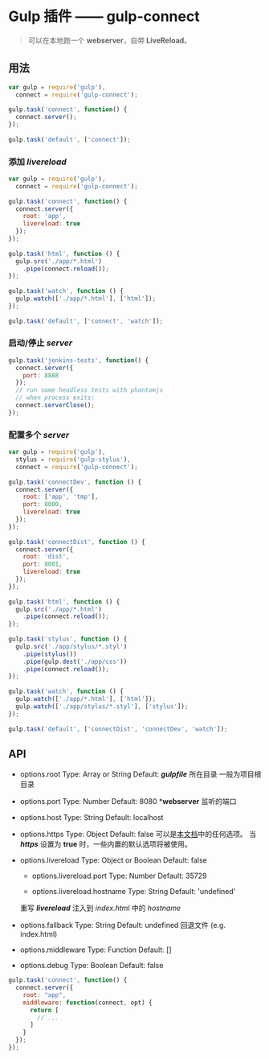 ﻿# Gulp 插件 —— gulp-connect

> 可以在本地跑一个 **webserver**，自带 **LiveReload**。

## 用法

```javascript
var gulp = require('gulp'),
  connect = require('gulp-connect');
 
gulp.task('connect', function() {
  connect.server();
});
 
gulp.task('default', ['connect']);
```

### 添加 *livereload*

```javascript
var gulp = require('gulp'),
  connect = require('gulp-connect');
 
gulp.task('connect', function() {
  connect.server({
    root: 'app',
    livereload: true
  });
});
 
gulp.task('html', function () {
  gulp.src('./app/*.html')
    .pipe(connect.reload());
});
 
gulp.task('watch', function () {
  gulp.watch(['./app/*.html'], ['html']);
});
 
gulp.task('default', ['connect', 'watch']);
```

### 启动/停止 *server*

```javascript
gulp.task('jenkins-tests', function() {
  connect.server({
    port: 8888
  });
  // run some headless tests with phantomjs 
  // when process exits: 
  connect.serverClose();
});
```

### 配置多个 *server* 

```javascript
var gulp = require('gulp'),
  stylus = require('gulp-stylus'),
  connect = require('gulp-connect');
 
gulp.task('connectDev', function () {
  connect.server({
    root: ['app', 'tmp'],
    port: 8000,
    livereload: true
  });
});
 
gulp.task('connectDist', function () {
  connect.server({
    root: 'dist',
    port: 8001,
    livereload: true
  });
});
 
gulp.task('html', function () {
  gulp.src('./app/*.html')
    .pipe(connect.reload());
});
 
gulp.task('stylus', function () {
  gulp.src('./app/stylus/*.styl')
    .pipe(stylus())
    .pipe(gulp.dest('./app/css'))
    .pipe(connect.reload());
});
 
gulp.task('watch', function () {
  gulp.watch(['./app/*.html'], ['html']);
  gulp.watch(['./app/stylus/*.styl'], ['stylus']);
});
 
gulp.task('default', ['connectDist', 'connectDev', 'watch']);
```

## API

 - options.root
Type: Array or String
Default: ***gulpfile*** 所在目录
一般为项目根目录

 - options.port
Type: Number
Default: 8080
***webserver** 监听的端口

 - options.host
Type: String
Default: localhost

 - options.https
Type: Object
Default: false
可以是[本文档](https://nodejs.org/api/https.html#https_https_createserver_options_requestlistener)中的任何选项。
当 ***https*** 设置为 **true** 时，一些内置的默认选项将被使用。

 - options.livereload
Type: Object or Boolean 
Default: false

    - options.livereload.port
    Type: Number
    Default: 35729
    
    - options.livereload.hostname
    Type: String
    Default: 'undefined'

    重写 ***livereload*** 注入到 *index.html* 中的 *hostname*

 - options.fallback
Type: String
Default: undefined
回退文件 (e.g. index.html)

 - options.middleware
Type: Function
Default: []

 - options.debug
Type: Boolean
Default: false

```javascript
gulp.task('connect', function() {
  connect.server({
    root: "app",
    middleware: function(connect, opt) {
      return [
        // ... 
      ]
    }
  });
});
```

